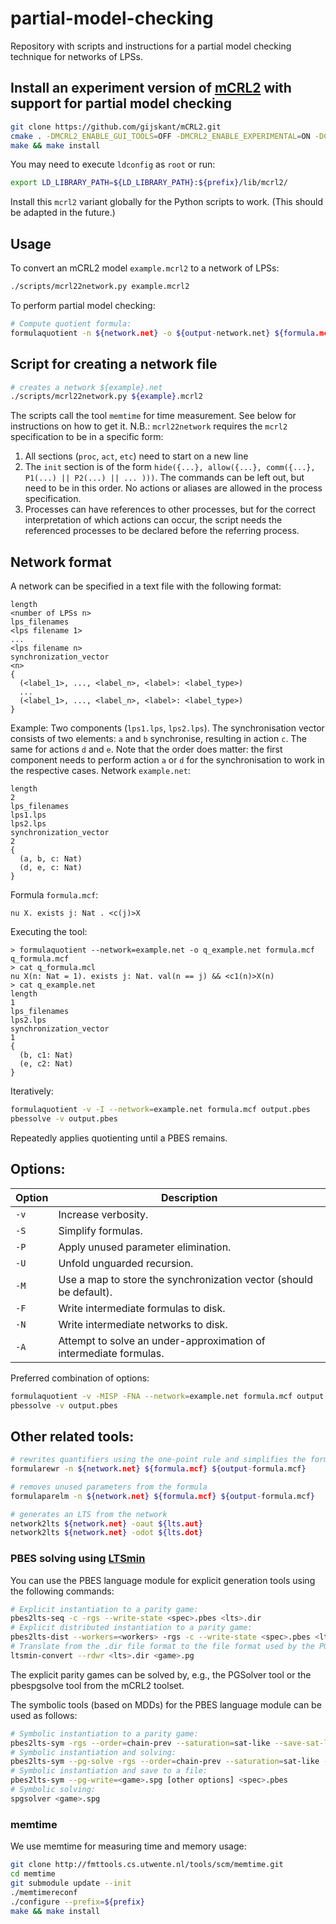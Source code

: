 # partial-model-checking

Repository with scripts and instructions for a partial model checking technique for networks of LPSs.


## Install an experiment version of [mCRL2] with support for partial model checking

```bash
git clone https://github.com/gijskant/mCRL2.git
cmake . -DMCRL2_ENABLE_GUI_TOOLS=OFF -DMCRL2_ENABLE_EXPERIMENTAL=ON -DCMAKE_INSTALL_PREFIX=${prefix}
make && make install
```
You may need to execute `ldconfig` as `root` or run:
```bash
export LD_LIBRARY_PATH=${LD_LIBRARY_PATH}:${prefix}/lib/mcrl2/
```
Install this `mcrl2` variant globally for the Python scripts to work. (This should be adapted in the future.)


## Usage
To convert an mCRL2 model `example.mcrl2` to a network of LPSs:
```bash
./scripts/mcrl22network.py example.mcrl2
```

To perform partial model checking:
```bash
# Compute quotient formula:
formulaquotient -n ${network.net} -o ${output-network.net} ${formula.mcf} ${output-formula.pbes}
```

## Script for creating a network file
```bash
# creates a network ${example}.net
./scripts/mcrl22network.py ${example}.mcrl2
```
The scripts call the tool `memtime` for time measurement. See below for instructions on how to get it. N.B.: `mcrl22network` requires the `mcrl2` specification to be in a specific form:

1. All sections (`proc`, `act`, `etc`) need to start on a new line
2. The `init` section is of the form `hide({...}, allow({...}, comm({...}, P1(...) || P2(...) || ... )))`. The commands can be left out, but need to be in this order. No actions or aliases are allowed in the process specification.
3. Processes can have references to other processes, but for the correct interpretation of which actions can occur,
   the script needs the referenced processes to be declared before the referring process.

## Network format
A network can be specified in a text file with the following format:
```
length
<number of LPSs n>
lps_filenames
<lps filename 1>
...
<lps filename n>
synchronization_vector
<n>
{
  (<label_1>, ..., <label_n>, <label>: <label_type>)
  ...
  (<label_1>, ..., <label_n>, <label>: <label_type>)
}
```
Example: Two components (`lps1.lps`, `lps2.lps`). 
The synchronisation vector consists of two elements: `a` and `b` synchronise, 
resulting in action `c`. The same for actions `d` and `e`. 
Note that the order does matter: the first component needs to perform action `a` or `d` 
for the synchronisation to work in the respective cases.
Network `example.net`:
```
length
2
lps_filenames
lps1.lps
lps2.lps
synchronization_vector
2
{
  (a, b, c: Nat)
  (d, e, c: Nat)
}
```
Formula `formula.mcf`:
```
nu X. exists j: Nat . <c(j)>X
```
Executing the tool:
```
> formulaquotient --network=example.net -o q_example.net formula.mcf q_formula.mcf
> cat q_formula.mcl
nu X(n: Nat = 1). exists j: Nat. val(n == j) && <c1(n)>X(n)
> cat q_example.net
length
1
lps_filenames
lps2.lps
synchronization_vector
1
{
  (b, c1: Nat)
  (e, c2: Nat)
}
```
Iteratively:
```bash
formulaquotient -v -I --network=example.net formula.mcf output.pbes
pbessolve -v output.pbes
```
Repeatedly applies quotienting until a PBES remains. 

## Options:
Option | Description
--- | ---
`-v` | Increase verbosity.
`-S` | Simplify formulas.
`-P` | Apply unused parameter elimination.
`-U` | Unfold unguarded recursion.
`-M` | Use a map to store the synchronization vector (should be default).
`-F` | Write intermediate formulas to disk.
`-N` | Write intermediate networks to disk.
`-A` | Attempt to solve an under-approximation of intermediate formulas.

Preferred combination of options:
```bash
formulaquotient -v -MISP -FNA --network=example.net formula.mcf output.pbes
pbessolve -v output.pbes
```

## Other related tools:
```bash
# rewrites quantifiers using the one-point rule and simplifies the formula
formularewr -n ${network.net} ${formula.mcf} ${output-formula.mcf}

# removes unused parameters from the formula
formulaparelm -n ${network.net} ${formula.mcf} ${output-formula.mcf}

# generates an LTS from the network
network2lts ${network.net} -oaut ${lts.aut}
network2lts ${network.net} -odot ${lts.dot}
```

### PBES solving using [LTSmin]
You can use the PBES language module for explicit generation tools using the following commands:

```bash
# Explicit instantiation to a parity game:
pbes2lts-seq -c -rgs --write-state <spec>.pbes <lts>.dir
# Explicit distributed instantiation to a parity game:
pbes2lts-dist --workers=<workers> -rgs -c --write-state <spec>.pbes <lts>.dir
# Translate from the .dir file format to the file format used by the PGSolver tool:
ltsmin-convert --rdwr <lts>.dir <game>.pg
```

The explicit parity games can be solved by, e.g., the PGSolver tool or the pbespgsolve tool from the mCRL2 toolset.

The symbolic tools (based on MDDs) for the PBES language module can be used as follows:
```bash
# Symbolic instantiation to a parity game:
pbes2lts-sym -rgs --order=chain-prev --saturation=sat-like --save-sat-levels <spec>.pbes
# Symbolic instantiation and solving:
pbes2lts-sym --pg-solve -rgs --order=chain-prev --saturation=sat-like --save-sat-levels <spec>.pbes
# Symbolic instantiation and save to a file:
pbes2lts-sym --pg-write=<game>.spg [other options] <spec>.pbes
# Symbolic solving:
spgsolver <game>.spg
```

### memtime
We use memtime for measuring time and memory usage:
```bash
git clone http://fmttools.cs.utwente.nl/tools/scm/memtime.git
cd memtime
git submodule update --init
./memtimereconf
./configure --prefix=${prefix}
make && make install
```

[mCRL2]: https://mcrl2.org
[LTSmin]: https://ltsmin.utwente.nl/
